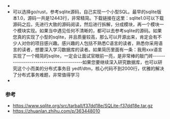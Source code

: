 -
- 可以选择go/rust，参考sqlite源码，自己实现一个小型SQL。最早的sqlite版本1.0，源码一共是12443行，非常精简。下载链接在这里：sqlite1.0可以下载源码之后，先进行大致的源码阅读，然后进行拆解，分成模块，再一个模块一个模块实现。如果当中遇见任何不清晰的，都可以去参考sqlite的源码。如果您真的实现了小型的sqlite，并且质量较高，那么可以开源出来，肯定会有不少人对你的项目感兴趣。感兴趣的人包括不熟悉C语言的读者，熟悉你采用语言的读者，想要深入学习数据库的读者。如果简历里面有一条：我用xxx语言实现了一个精简的sqlite，一定会让面试官眼前一亮，是非常棒的敲门砖----------------------------------------如果您要继续深入研究数据库，也可以研究这个小而美的分布式事务目 yedf/dtm，核心代码不到2000行，优雅的解决了分布式事务难题，非常值得学习
-
### 参考
- https://www.sqlite.org/src/tarball/f37dd18e/SQLite-f37dd18e.tar.gz
- https://zhuanlan.zhihu.com/p/363448010